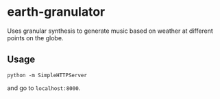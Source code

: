 # earth-granulator

Uses granular synthesis to generate music based on weather at different points on the globe.

## Usage

```
python -m SimpleHTTPServer
```
and go to `localhost:8000`.
